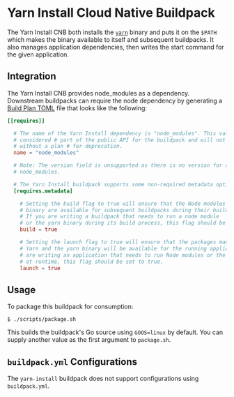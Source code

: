 # Yarn Install Cloud Native Buildpack

The Yarn Install CNB both installs the [`yarn`](https://yarnpkg.com/) binary and puts it on the `$PATH`
which makes the binary available to itself and subsequent buildpacks. It also
manages application dependencies, then writes the start command for the given
application.

## Integration

The Yarn Install CNB provides node_modules as a dependency. Downstream
buildpacks can require the node dependency by generating a [Build Plan
TOML](https://github.com/buildpacks/spec/blob/master/buildpack.md#build-plan-toml)
file that looks like the following:

```toml
[[requires]]

  # The name of the Yarn Install dependency is "node_modules". This value is
  # considered # part of the public API for the buildpack and will not change
  # without a plan # for deprecation.
  name = "node_modules"

  # Note: The version field is unsupported as there is no version for a set of
  # node_modules.

  # The Yarn Install buildpack supports some non-required metadata options.
  [requires.metadata]

    # Setting the build flag to true will ensure that the Node modules and the yarn
    # binary are available for subsequent buildpacks during their build phase.
    # If you are writing a buildpack that needs to run a node module
    # or the yarn binary during its build process, this flag should be set to true.
    build = true

    # Setting the launch flag to true will ensure that the packages managed by
    # Yarn and the yarn binary will be available for the running application. If you
    # are writing an application that needs to run Node modules or the yarn binary
    # at runtime, this flag should be set to true.
    launch = true

```

## Usage

To package this buildpack for consumption:

```
$ ./scripts/package.sh
```

This builds the buildpack's Go source using `GOOS=linux` by default. You can
supply another value as the first argument to `package.sh`.

## `buildpack.yml` Configurations

The `yarn-install` buildpack does not support configurations using `buildpack.yml`.

